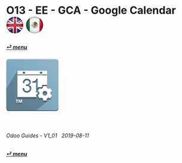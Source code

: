# O13 - EE - GCA - Google Calendar &nbsp;&nbsp;&nbsp;&nbsp; [![en-uk](/doc/img/flg/en-uk-flg-btn-sml.png)](/en-uk/o13/ee/gca/en-uk-o13-ee-gca-guides.md) [ ![es-mx](/doc/img/flg/es-mx-flg-btn-sml.png)](/es-mx/o13/ee/gca/es-mx-o13-ee-gca-guides.md)
#### [_&#x23CE; menu_](/en-uk/o13/ee/en-uk-o13-ee-guides-menu.md "Back to EE menu")  
### ![gca](/doc/img/app/big/gca.png)
[ⱽ¹²³⁴⁵⁶⁷⁸⁹⁰⁻]: # (ⱽ¹²³⁴⁵⁶⁷⁸⁹⁰⁻)

<br>

###### Odoo Guides - V1_01 &nbsp; 2019-08-11  
**[_&#x23CE; menu_](/en-uk/o13/ee/en-uk-o13-ee-guides-menu.md)**  
